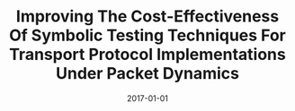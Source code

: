 ---
title: "Improving The Cost-Effectiveness Of Symbolic Testing Techniques For Transport Protocol Implementations Under Packet Dynamics"
date: 2017-01-01
venue: "Proceedings of the 26th ACM SIGSOFT International Symposium on Software Testing and Analysis, Santa Barbara, CA, USA, July 10 - 14, 2017"
paperurl: https://doi.org/10.1145/3092703.3092706
authors: "Wei Sun, Lisong Xu and Sebastian G Elbaum"
awards: ""
---